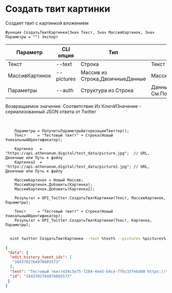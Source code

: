﻿---
sidebar_position: 3
---

# Создать твит картинки
 Создает твит с картинкой вложением



`Функция СоздатьТвитКартинки(Знач Текст, Знач МассивКартинок, Знач Параметры = "") Экспорт`

  | Параметр | CLI опция | Тип | Назначение |
  |-|-|-|-|
  | Текст | --text | Строка | Текст твита |
  | МассивКартинок | --pictures | Массив из Строка,ДвоичныеДанные | Массив файлов картинок |
  | Параметры | --auth | Структура из Строка | Данные авторизации. См.ПолучитьСтандартныеПараметры |

  
  Возвращаемое значение:   Соответствие Из КлючИЗначение - сериализованный JSON ответа от Twitter

<br/>




```bsl title="Пример кода"
    Параметры = ПолучитьПараметрыАвторизацииТвиттер();
    Текст     = "Тестовый твитт" + Строка(Новый УникальныйИдентификатор);

    Картинка   = "https://api.athenaeum.digital/test_data/picture.jpg";  // URL, Двоичные или Путь к файлу
    Картинка2  = "https://api.athenaeum.digital/test_data/picture2.jpg"; // URL, Двоичные или Путь к файлу

    МассивКартинок = Новый Массив;
    МассивКартинок.Добавить(Картинка);
    МассивКартинок.Добавить(Картинка2);

    Результат = OPI_Twitter.СоздатьТвитКартинки(Текст, МассивКартинок, Параметры);

    Текст     = "Тестовый твитт" + Строка(Новый УникальныйИдентификатор);
    Результат = OPI_Twitter.СоздатьТвитКартинки(Текст, Картинка, Параметры);
```



```sh title="Пример команды CLI"
    
  oint twitter СоздатьТвитКартинки --text %text% --pictures %pictures% --auth %auth%

```

```json title="Результат"
{
 "data": {
  "edit_history_tweet_ids": [
   "1843702764976603573"
  ],
  "text": "Тестовый твитт434c5e75-7284-4ee5-b4ce-ffbc33febd80 https://t.co/4j5KPuRULH",
  "id": "1843702764976603573"
 }
}
```
